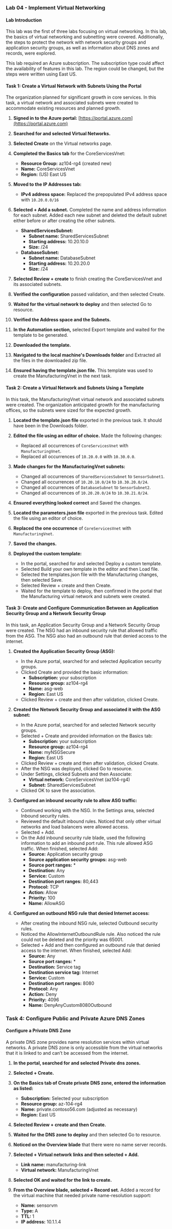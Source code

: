 ### Lab 04 - Implement Virtual Networking

#### Lab Introduction
This lab was the first of three labs focusing on virtual networking. In this lab, the basics of virtual networking and subnetting were covered. Additionally, the steps to protect the network with network security groups and application security groups, as well as information about DNS zones and records, were explored.

This lab required an Azure subscription. The subscription type could affect the availability of features in this lab. The region could be changed, but the steps were written using East US.

#### Task 1: Create a Virtual Network with Subnets Using the Portal

The organization planned for significant growth in core services. In this task, a virtual network and associated subnets were created to accommodate existing resources and planned growth.

1. **Signed in to the Azure portal:** [https://portal.azure.com](https://portal.azure.com)

2. **Searched for and selected Virtual Networks.**

3. **Selected Create** on the Virtual networks page.

4. **Completed the Basics tab** for the CoreServicesVnet:

   - **Resource Group:** az104-rg4 (created new)
   - **Name:** CoreServicesVnet
   - **Region:** (US) East US

5. **Moved to the IP Addresses tab:**

   - **IPv4 address space:** Replaced the prepopulated IPv4 address space with `10.20.0.0/16`

6. **Selected + Add a subnet.** Completed the name and address information for each subnet. Added each new subnet and deleted the default subnet either before or after creating the other subnets.

   - **SharedServicesSubnet:**
     - **Subnet name:** SharedServicesSubnet
     - **Starting address:** 10.20.10.0
     - **Size:** /24
   - **DatabaseSubnet:**
     - **Subnet name:** DatabaseSubnet
     - **Starting address:** 10.20.20.0
     - **Size:** /24

7. **Selected Review + create** to finish creating the CoreServicesVnet and its associated subnets.

8. **Verified the configuration** passed validation, and then selected Create.

9. **Waited for the virtual network to deploy** and then selected Go to resource.

10. **Verified the Address space and the Subnets.**

11. **In the Automation section,** selected Export template and waited for the template to be generated.

12. **Downloaded the template.**

13. **Navigated to the local machine's Downloads folder** and Extracted all the files in the downloaded zip file.

14. **Ensured having the template.json file.** This template was used to create the ManufacturingVnet in the next task.

#### Task 2: Create a Virtual Network and Subnets Using a Template

In this task, the ManufacturingVnet virtual network and associated subnets were created. The organization anticipated growth for the manufacturing offices, so the subnets were sized for the expected growth.

1. **Located the template.json file** exported in the previous task. It should have been in the Downloads folder.

2. **Edited the file using an editor of choice.** Made the following changes:
   
   - Replaced all occurrences of `CoreServicesVnet` with `ManufacturingVnet`.
   - Replaced all occurrences of `10.20.0.0` with `10.30.0.0`.

3. **Made changes for the ManufacturingVnet subnets:**
   
   - Changed all occurrences of `SharedServicesSubnet` to `SensorSubnet1`.
   - Changed all occurrences of `10.20.10.0/24` to `10.30.20.0/24`.
   - Changed all occurrences of `DatabaseSubnet` to `SensorSubnet2`.
   - Changed all occurrences of `10.20.20.0/24` to `10.30.21.0/24`.

4. **Ensured everything looked correct** and Saved the changes.

5. **Located the parameters.json file** exported in the previous task. Edited the file using an editor of choice.

6. **Replaced the one occurrence** of `CoreServicesVnet` with `ManufacturingVnet`.

7. **Saved the changes.**

8. **Deployed the custom template:**
   
   - In the portal, searched for and selected Deploy a custom template.
   - Selected Build your own template in the editor and then Load file.
   - Selected the templates.json file with the Manufacturing changes, then selected Save.
   - Selected Review + create and then Create.
   - Waited for the template to deploy, then confirmed in the portal that the Manufacturing virtual network and subnets were created.

#### Task 3: Create and Configure Communication Between an Application Security Group and a Network Security Group

In this task, an Application Security Group and a Network Security Group were created. The NSG had an inbound security rule that allowed traffic from the ASG. The NSG also had an outbound rule that denied access to the internet.

1. **Created the Application Security Group (ASG):**
   
   - In the Azure portal, searched for and selected Application security groups.
   - Clicked Create and provided the basic information:
     - **Subscription:** your subscription
     - **Resource group:** az104-rg4
     - **Name:** asg-web
     - **Region:** East US
   - Clicked Review + create and then after validation, clicked Create.

2. **Created the Network Security Group and associated it with the ASG subnet:**
   
   - In the Azure portal, searched for and selected Network security groups.
   - Selected + Create and provided information on the Basics tab:
     - **Subscription:** your subscription
     - **Resource group:** az104-rg4
     - **Name:** myNSGSecure
     - **Region:** East US
   - Clicked Review + create and then after validation, clicked Create.
   - After the NSG was deployed, clicked Go to resource.
   - Under Settings, clicked Subnets and then Associate:
     - **Virtual network:** CoreServicesVnet (az104-rg4)
     - **Subnet:** SharedServicesSubnet
   - Clicked OK to save the association.

3. **Configured an inbound security rule to allow ASG traffic:**
   
   - Continued working with the NSG. In the Settings area, selected Inbound security rules.
   - Reviewed the default inbound rules. Noticed that only other virtual networks and load balancers were allowed access.
   - Selected + Add.
   - On the Add inbound security rule blade, used the following information to add an inbound port rule. This rule allowed ASG traffic. When finished, selected Add:
     - **Source:** Application security group
     - **Source application security groups:** asg-web
     - **Source port ranges:** *
     - **Destination:** Any
     - **Service:** Custom
     - **Destination port ranges:** 80,443
     - **Protocol:** TCP
     - **Action:** Allow
     - **Priority:** 100
     - **Name:** AllowASG

4. **Configured an outbound NSG rule that denied Internet access:**
   
   - After creating the inbound NSG rule, selected Outbound security rules.
   - Noticed the AllowInternetOutboundRule rule. Also noticed the rule could not be deleted and the priority was 65001.
   - Selected + Add and then configured an outbound rule that denied access to the internet. When finished, selected Add:
     - **Source:** Any
     - **Source port ranges:** *
     - **Destination:** Service tag
     - **Destination service tag:** Internet
     - **Service:** Custom
     - **Destination port ranges:** 8080
     - **Protocol:** Any
     - **Action:** Deny
     - **Priority:** 4096
     - **Name:** DenyAnyCustom8080Outbound

### Task 4: Configure Public and Private Azure DNS Zones

#### Configure a Private DNS Zone

A private DNS zone provides name resolution services within virtual networks. A private DNS zone is only accessible from the virtual networks that it is linked to and can’t be accessed from the internet.

1. **In the portal, searched for and selected Private dns zones.**

2. **Selected + Create.**

3. **On the Basics tab of Create private DNS zone, entered the information as listed:**
   
   - **Subscription:** Selected your subscription
   - **Resource group:** az-104-rg4
   - **Name:** private.contoso56.com (adjusted as necessary)
   - **Region:** East US

4. **Selected Review + create and then Create.**

5. **Waited for the DNS zone to deploy** and then selected Go to resource.

6. **Noticed on the Overview blade** that there were no name server records.

7. **Selected + Virtual network links and then selected + Add.**

   - **Link name:** manufacturing-link
   - **Virtual network:** ManufacturingVnet

8. **Selected OK and waited for the link to create.**

9. **From the Overview blade, selected + Record set.** Added a record for the virtual machine that needed private name-resolution support:

   - **Name:** sensorvm
   - **Type:** A
   - **TTL:** 1
   - **IP address:** 10.1.1.4